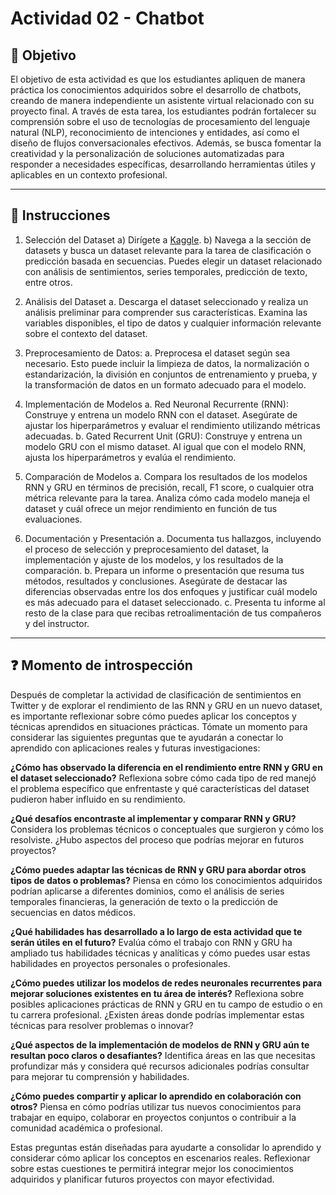 # **Actividad 02 - Chatbot**

## 🎯 **Objetivo**
El objetivo de esta actividad es que los estudiantes apliquen de manera práctica los conocimientos adquiridos sobre el desarrollo de chatbots, creando de manera independiente un asistente virtual relacionado con su proyecto final. A través de esta tarea, los estudiantes podrán fortalecer su comprensión sobre el uso de tecnologías de procesamiento del lenguaje natural (NLP), reconocimiento de intenciones y entidades, así como el diseño de flujos conversacionales efectivos. Además, se busca fomentar la creatividad y la personalización de soluciones automatizadas para responder a necesidades específicas, desarrollando herramientas útiles y aplicables en un contexto profesional.

---

## 📑 Instrucciones
1.	Selección del Dataset
a)	Dirígete a [Kaggle](https://www.kaggle.com/).
b)	Navega a la sección de datasets y busca un dataset relevante para la tarea de clasificación o predicción basada en secuencias. Puedes elegir un dataset relacionado con análisis de sentimientos, series temporales, predicción de texto, entre otros.

3.	Análisis del Dataset
a.	Descarga el dataset seleccionado y realiza un análisis preliminar para comprender sus características. Examina las variables disponibles, el tipo de datos y cualquier información relevante sobre el contexto del dataset.
4.	Preprocesamiento de Datos:
a.	Preprocesa el dataset según sea necesario. Esto puede incluir la limpieza de datos, la normalización o estandarización, la división en conjuntos de entrenamiento y prueba, y la transformación de datos en un formato adecuado para el modelo.

5.	Implementación de Modelos
a.	Red Neuronal Recurrente (RNN): Construye y entrena un modelo RNN con el dataset. Asegúrate de ajustar los hiperparámetros y evaluar el rendimiento utilizando métricas adecuadas.
b.	Gated Recurrent Unit (GRU): Construye y entrena un modelo GRU con el mismo dataset. Al igual que con el modelo RNN, ajusta los hiperparámetros y evalúa el rendimiento.

6.	Comparación de Modelos
a.	Compara los resultados de los modelos RNN y GRU en términos de precisión, recall, F1 score, o cualquier otra métrica relevante para la tarea. Analiza cómo cada modelo maneja el dataset y cuál ofrece un mejor rendimiento en función de tus evaluaciones.

7.	Documentación y Presentación
a.	Documenta tus hallazgos, incluyendo el proceso de selección y preprocesamiento del dataset, la implementación y ajuste de los modelos, y los resultados de la comparación.
b.	Prepara un informe o presentación que resuma tus métodos, resultados y conclusiones. Asegúrate de destacar las diferencias observadas entre los dos enfoques y justificar cuál modelo es más adecuado para el dataset seleccionado.
c.	Presenta tu informe al resto de la clase para que recibas retroalimentación de tus compañeros y del instructor.




---

## ❓ **Momento de introspección**

Después de completar la actividad de clasificación de sentimientos en Twitter y de explorar el rendimiento de las RNN y GRU en un nuevo dataset, es importante reflexionar sobre cómo puedes aplicar los conceptos y técnicas aprendidos en situaciones prácticas. Tómate un momento para considerar las siguientes preguntas que te ayudarán a conectar lo aprendido con aplicaciones reales y futuras investigaciones:

**¿Cómo has observado la diferencia en el rendimiento entre RNN y GRU en el dataset seleccionado?** Reflexiona sobre cómo cada tipo de red manejó el problema específico que enfrentaste y qué características del dataset pudieron haber influido en su rendimiento.

**¿Qué desafíos encontraste al implementar y comparar RNN y GRU?** Considera los problemas técnicos o conceptuales que surgieron y cómo los resolviste. ¿Hubo aspectos del proceso que podrías mejorar en futuros proyectos?

**¿Cómo puedes adaptar las técnicas de RNN y GRU para abordar otros tipos de datos o problemas?** Piensa en cómo los conocimientos adquiridos podrían aplicarse a diferentes dominios, como el análisis de series temporales financieras, la generación de texto o la predicción de secuencias en datos médicos.

**¿Qué habilidades has desarrollado a lo largo de esta actividad que te serán útiles en el futuro?** Evalúa cómo el trabajo con RNN y GRU ha ampliado tus habilidades técnicas y analíticas y cómo puedes usar estas habilidades en proyectos personales o profesionales.

**¿Cómo puedes utilizar los modelos de redes neuronales recurrentes para mejorar soluciones existentes en tu área de interés?** Reflexiona sobre posibles aplicaciones prácticas de RNN y GRU en tu campo de estudio o en tu carrera profesional. ¿Existen áreas donde podrías implementar estas técnicas para resolver problemas o innovar?

**¿Qué aspectos de la implementación de modelos de RNN y GRU aún te resultan poco claros o desafiantes?** Identifica áreas en las que necesitas profundizar más y considera qué recursos adicionales podrías consultar para mejorar tu comprensión y habilidades.

**¿Cómo puedes compartir y aplicar lo aprendido en colaboración con otros?** Piensa en cómo podrías utilizar tus nuevos conocimientos para trabajar en equipo, colaborar en proyectos conjuntos o contribuir a la comunidad académica o profesional.

Estas preguntas están diseñadas para ayudarte a consolidar lo aprendido y considerar cómo aplicar los conceptos en escenarios reales. Reflexionar sobre estas cuestiones te permitirá integrar mejor los conocimientos adquiridos y planificar futuros proyectos con mayor efectividad.






